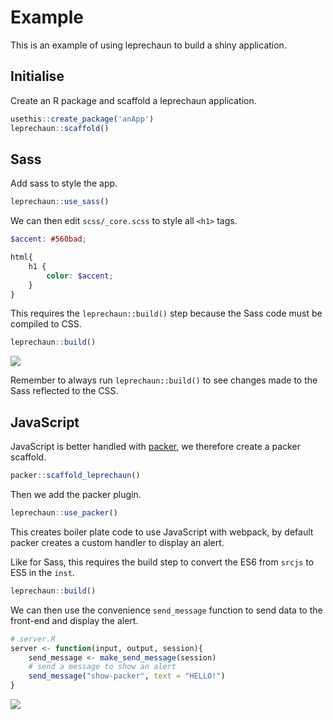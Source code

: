 # Example

This is an example of using leprechaun to build a shiny 
application.

## Initialise

Create an R package and scaffold a leprechaun application.

```r
usethis::create_package('anApp')
leprechaun::scaffold()
```

## Sass

Add sass to style the app.

```r
leprechaun::use_sass()
```

We can then edit `scss/_core.scss` to style all `<h1>` tags.

```scss
$accent: #560bad;

html{
	h1 {
		color: $accent;
	}
}
```

This requires the `leprechaun::build()` step because the Sass
code must be compiled to CSS.

```r
leprechaun::build()
```

![](/_assets/scss.png)

Remember to always run `leprechaun::build()` to see changes made
to the Sass reflected to the CSS.

## JavaScript

JavaScript is better handled with 
[packer](https://packer.john-coene.com), 
we therefore create a packer scaffold. 

```r
packer::scaffold_leprechaun()
```

Then we add the packer plugin.

```r
leprechaun::use_packer()
```

This creates boiler plate code to use JavaScript with webpack,
by default packer creates a custom handler to display an alert.

Like for Sass, this requires the build step to convert the ES6
from `srcjs` to ES5 in the `inst`.

```r
leprechaun::build()
```

We can then use the convenience `send_message` function to
send data to the front-end and display the alert.

```r
# server.R
server <- function(input, output, session){
	send_message <- make_send_message(session)
	# send a message to show an alert
	send_message("show-packer", text = "HELLO!")	
}
```

![](/_assets/js.png)
